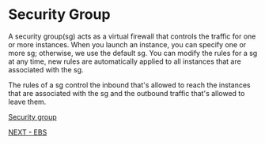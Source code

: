 # Security Group  

A security group(sg) acts as a virtual firewall that controls the traffic for one or more instances. When you launch an instance, you can specify one or more sg; otherwise, we use the default sg.  You can modify the rules for a sg at any time, new rules are automatically applied to all instances  that are associated with the sg.

The rules of a sg control the inbound that's allowed to reach the instances that are associated with the sg and the outbound traffic that's allowed to leave them.


[Security group](https://docs.aws.amazon.com/AWSEC2/latest/UserGuide/using-network-security.html#security-group-rules)

[NEXT - EBS](ebs.md)
